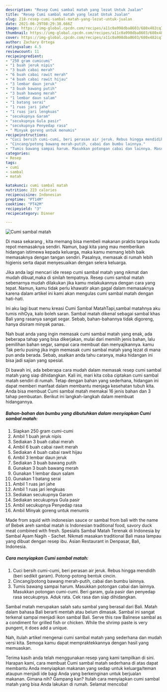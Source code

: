 ```yaml
---
description: "Resep Cumi sambal matah yang lezat Untuk Jualan"
title: "Resep Cumi sambal matah yang lezat Untuk Jualan"
slug: 218-resep-cumi-sambal-matah-yang-lezat-untuk-jualan
date: 2021-06-29T08:29:38.666Z
image: https://img-global.cpcdn.com/recipes/a11c0a998dba8603/680x482cq70/cumi-sambal-matah-foto-resep-utama.jpg
thumbnail: https://img-global.cpcdn.com/recipes/a11c0a998dba8603/680x482cq70/cumi-sambal-matah-foto-resep-utama.jpg
cover: https://img-global.cpcdn.com/recipes/a11c0a998dba8603/680x482cq70/cumi-sambal-matah-foto-resep-utama.jpg
author: Zachary Ortega
ratingvalue: 4.5
reviewcount: 11
recipeingredient:
- "250 gram cumicumi"
- "1 buah jeruk nipis"
- "3 buah cabai merah"
- "6 buah cabai rawit merah"
- "4 buah cabai rawit hijau"
- "3 lembar daun jeruk"
- "3 buah bawang putih"
- "3 buah bawang merah"
- "1 lembar daun salam"
- "1 batang serai"
- "1 ruas jari jahe"
- "1 ruas jari lengkuas"
- "secukupnya Garam"
- "secukupnya Gula pasir"
- "secukupnya Penyedap rasa"
- " Minyak goreng untuk menumis"
recipeinstructions:
- "Cuci bersih cumi-cumi, beri perasan air jeruk. Rebus hingga mendidih (beri sedikit garam). Potong-potong bentuk cincin."
- "Cincang/potong bawang merah-putih, cabai dan bumbu lainnya."
- "Tumis bawang sampai harum. Masukkan potongan cabai dan lainnya. Masukkan potongan cumi-cumi. Beri garam, gula pasir dan penyedap rasa secukupnya. Aduk rata. Cek rasa dan siap dihidangkan."
categories:
- Resep
tags:
- cumi
- sambal
- matah

katakunci: cumi sambal matah 
nutrition: 223 calories
recipecuisine: Indonesian
preptime: "PT14M"
cooktime: "PT42M"
recipeyield: "3"
recipecategory: Dinner

---
```



![Cumi sambal matah](https://img-global.cpcdn.com/recipes/a11c0a998dba8603/680x482cq70/cumi-sambal-matah-foto-resep-utama.jpg)

Di masa  sekarang , kita memang bisa membeli makanan praktis tanpa kudu repot memasaknya sendiri. Namun, bagi kita yang mau memberikan hidangan istimewa kepada keluarga, maka kamu memang lebih baik memasaknya dengan tangan sendiri. Pasalnya, memasak di rumah lebih higienis serta dapat menyesuaikan dengan selera keluarga.

Jika anda lagi mencari ide resep cumi sambal matah yang nikmat dan mudah dibuat,maka di sinilah tempatnya. Resep cumi sambal matah  sebenarnya mudah dilakukan jika kamu melakukannya dengan cara yang tepat. Namun, kamu tidak perlu khawatir akan gagal dalam memasaknya 
karena dalam artikel ini kami akan mengulas cumi sambal matah dengan hati-hati.  

Ini aku lagi buat menu kreasi Cumi Sambal MatahTapi,sambal matahnya aku tumis nihOya, kalo boleh saran. Sambal matah dikenal sebagai sambal khas Bali yang rasanya sangat segar. Sebab, bahan-bahannya tidak digoreng, hanya disiram minyak panas.

Nah buat anda yang ingin memasak cumi sambal matah yang enak, ada beberapa tahap yang bisa dikerjakan, mulai dari memilih jenis bahan, lalu pemilihan bahan segar, sampai cara membuat dan menyajikannya. kamu Tak perlu pusing jika ingin memasak cumi sambal matah yang lezat di mana pun anda berada. Sebab, asalkan anda  tahu caranya, maka hidangan ini bisa jadi sajian yang spesial.

Di bawah ini, ada beberapa cara mudah dalam memasak resep cumi sambal matah yang siap dihidangkan. Kali ini, mari kita coba ciptakan cumi sambal matah sendiri di rumah. Tetap dengan bahan yang sederhana, hidangan ini dapat memberi manfaat dalam membantu menjaga kesehatan tubuh kita. Anda bisa membuat Cumi sambal matah memakai 16 jenis bahan dan 3 tahap pembuatan. Berikut ini langkah-langkah dalam membuat hidangannya.

<!--inarticleads1-->

##### Bahan-bahan dan bumbu yang dibutuhkan dalam menyiapkan Cumi sambal matah:

1. Siapkan 250 gram cumi-cumi
1. Ambil 1 buah jeruk nipis
1. Sediakan 3 buah cabai merah
1. Ambil 6 buah cabai rawit merah
1. Sediakan 4 buah cabai rawit hijau
1. Ambil 3 lembar daun jeruk
1. Sediakan 3 buah bawang putih
1. Gunakan 3 buah bawang merah
1. Gunakan 1 lembar daun salam
1. Gunakan 1 batang serai
1. Ambil 1 ruas jari jahe
1. Ambil 1 ruas jari lengkuas
1. Sediakan secukupnya Garam
1. Sediakan secukupnya Gula pasir
1. Ambil secukupnya Penyedap rasa
1. Ambil  Minyak goreng untuk menumis


Made from squid with indonesian sauce or sambal from bali with the name of Bebek areh sambal matah is Indonesian traditional food, savory duck meat combined with fresh. Spesialis Sambal Matah Terenak di Indonesia by Sambal Ayam Nagih - Sachet. Nikmati masakan traditional Bali masa lampau yang dibuat dengan resep ibu. Asian Restaurant in Denpasar, Bali, Indonesia. 

<!--inarticleads2-->

##### Cara menyiapkan Cumi sambal matah:

1. Cuci bersih cumi-cumi, beri perasan air jeruk. Rebus hingga mendidih (beri sedikit garam). Potong-potong bentuk cincin.
1. Cincang/potong bawang merah-putih, cabai dan bumbu lainnya.
1. Tumis bawang sampai harum. Masukkan potongan cabai dan lainnya. Masukkan potongan cumi-cumi. Beri garam, gula pasir dan penyedap rasa secukupnya. Aduk rata. Cek rasa dan siap dihidangkan.


Sambal matah merupakan salah satu sambal yang berasal dari Bali. Matah dalam bahasa Bali berarti mentah atau belum dimasak. Sambal ini sangat terkenal sampai menjadi ikon sambal Bali. Serve this raw Balinese sambal as a condiment for grilled fish or chicken. While the shrimp paste is very pungent, it does add a unique. 

Nah, itulah artikel mengenai  cumi sambal matah  yang sederhana dan mudah versi kita. Semoga kamu dapat mempraktekkannya dengan hasil yang memuaskan. 

Terima kasih anda telah menggunakan resep yang kami tampilkan di sini. Harapan kami, cara membuat  Cumi sambal matah sederhana di atas dapat membantu Anda menyiapkan makanan yang sedap untuk keluarga/teman ataupun menjadi ide bagi Anda yang berkeinginan untuk berjualan makanan. Gimana nih? Gampang kan? Itulah cara menyiapkan cumi sambal matah yang bisa Anda lakukan di rumah. Selamat mencoba!

